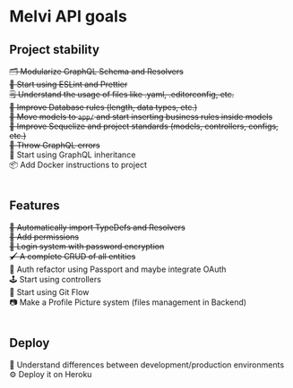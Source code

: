 # Melvi API goals

## Project stability

~~🗂 Modularize GraphQL Schema and Resolvers~~ <br>
~~💅 Start using ESLint and Prettier~~ <br>
~~🗒 Understand the usage of files like .yaml, .editorconfig, etc.~~ <br>
~~🔐 Improve Database rules (length, data types, etc.)~~ <br>
~~🚚 Move models to `app/` and start inserting business rules inside models~~ <br>
~~👷 Improve Sequelize and project standards (models, controllers, configs, etc.)~~ <br>
~~🐛 Throw GraphQL errors~~ <br>
👨 Start using GraphQL inheritance <br>
📦 Add Docker instructions to project <br>
<br>

## Features

~~🤖 Automatically import TypeDefs and Resolvers~~ <br>
~~🎫 Add permissions~~ <br>
~~🔑 Login system with password encryption~~<br>
~~🖌 A complete CRUD of all entities~~ <br>
🔑 Auth refactor using Passport and maybe integrate OAuth<br>
🕹️ Start using controllers <br>
🌳 Start using Git Flow <br>
📷 Make a Profile Picture system (files management in Backend) <br>
<br>

## Deploy

🌿 Understand differences between development/production environments <br>
⚙️ Deploy it on Heroku
